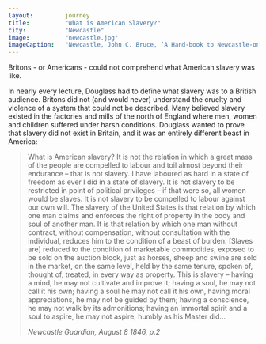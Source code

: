```yaml
---
layout: 		journey
title: 			"What is American Slavery?"
city:			"Newcastle"
image: 			"newcastle.jpg"
imageCaption: 	"Newcastle, John C. Bruce, ‘A Hand-book to Newcastle-on-Tyne’, 1863, British Library Flickr "
---
```


Britons - or Americans - could not comprehend what American slavery was like.

In nearly every lecture, Douglass had to define what slavery was to a British audience. Britons did not (and would never) understand the cruelty and violence of a system that could not be described. Many believed slavery existed in the factories and mills of the north of England where men, women and children suffered under harsh conditions. Douglass wanted to prove that slavery did not exist in Britain, and it was an entirely different beast in America:

>What is American slavery? It is not the relation in which a great mass of the people are compelled to labour and toil almost beyond their endurance – that is not slavery. I have laboured as hard in a state of freedom as ever I did in a state of slavery. It is not slavery to be restricted in point of political privileges – if that were so, all women would be slaves. It is not slavery to be compelled to labour against our own will. The slavery of the United States is that relation by which one man claims and enforces the right of property in the body and soul of another man. It is that relation by which one man without contract, without compensation, without consultation with the individual, reduces him to the condition of a beast of burden. [Slaves are] reduced to the condition of marketable commodities, exposed to be sold on the auction block, just as horses, sheep and swine are sold in the market, on the same level, held by the same tenure, spoken of, thought of, treated, in every way as property. This is slavery – having a mind, he may not cultivate and improve it; having a soul, he may not call it his own; having a soul he may not call it his own, having moral appreciations, he may not be guided by them; having a conscience, he may not walk by its admonitions; having an immortal spirit and a soul to aspire, he may not aspire, humbly as his Master did…
> <footer><cite>Newcastle Guardian, August 8 1846, p.2</cite></footer>
